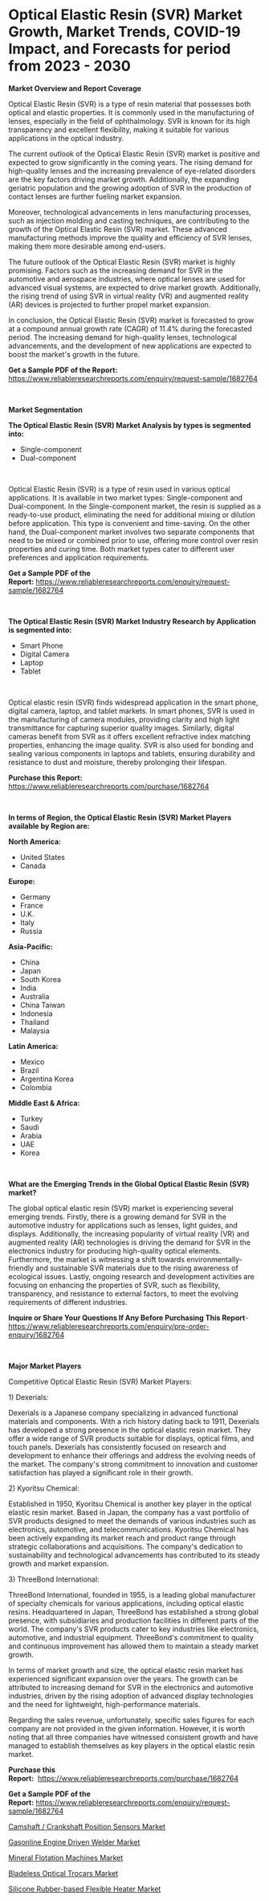 <p><h1>Optical Elastic Resin (SVR) Market Growth, Market Trends, COVID-19 Impact, and Forecasts for period from 2023 - 2030</h1></p><p><strong>Market Overview and Report Coverage</strong></p>
<p><p>Optical Elastic Resin (SVR) is a type of resin material that possesses both optical and elastic properties. It is commonly used in the manufacturing of lenses, especially in the field of ophthalmology. SVR is known for its high transparency and excellent flexibility, making it suitable for various applications in the optical industry.</p><p>The current outlook of the Optical Elastic Resin (SVR) market is positive and expected to grow significantly in the coming years. The rising demand for high-quality lenses and the increasing prevalence of eye-related disorders are the key factors driving market growth. Additionally, the expanding geriatric population and the growing adoption of SVR in the production of contact lenses are further fueling market expansion.</p><p>Moreover, technological advancements in lens manufacturing processes, such as injection molding and casting techniques, are contributing to the growth of the Optical Elastic Resin (SVR) market. These advanced manufacturing methods improve the quality and efficiency of SVR lenses, making them more desirable among end-users.</p><p>The future outlook of the Optical Elastic Resin (SVR) market is highly promising. Factors such as the increasing demand for SVR in the automotive and aerospace industries, where optical lenses are used for advanced visual systems, are expected to drive market growth. Additionally, the rising trend of using SVR in virtual reality (VR) and augmented reality (AR) devices is projected to further propel market expansion.</p><p>In conclusion, the Optical Elastic Resin (SVR) market is forecasted to grow at a compound annual growth rate (CAGR) of 11.4% during the forecasted period. The increasing demand for high-quality lenses, technological advancements, and the development of new applications are expected to boost the market's growth in the future.</p></p>
<p><strong>Get a Sample PDF of the Report:</strong> <a href="https://www.reliableresearchreports.com/enquiry/request-sample/1682764">https://www.reliableresearchreports.com/enquiry/request-sample/1682764</a></p>
<p>&nbsp;</p>
<p><strong>Market Segmentation</strong></p>
<p><strong>The Optical Elastic Resin (SVR) Market Analysis by types is segmented into:</strong></p>
<p><ul><li>Single-component</li><li>Dual-component</li></ul></p>
<p>&nbsp;</p>
<p><p>Optical Elastic Resin (SVR) is a type of resin used in various optical applications. It is available in two market types: Single-component and Dual-component. In the Single-component market, the resin is supplied as a ready-to-use product, eliminating the need for additional mixing or dilution before application. This type is convenient and time-saving. On the other hand, the Dual-component market involves two separate components that need to be mixed or combined prior to use, offering more control over resin properties and curing time. Both market types cater to different user preferences and application requirements.</p></p>
<p><strong>Get a Sample PDF of the Report:</strong>&nbsp;<a href="https://www.reliableresearchreports.com/enquiry/request-sample/1682764">https://www.reliableresearchreports.com/enquiry/request-sample/1682764</a></p>
<p>&nbsp;</p>
<p><strong>The Optical Elastic Resin (SVR) Market Industry Research by Application is segmented into:</strong></p>
<p><ul><li>Smart Phone</li><li>Digital Camera</li><li>Laptop</li><li>Tablet</li></ul></p>
<p>&nbsp;</p>
<p><p>Optical elastic resin (SVR) finds widespread application in the smart phone, digital camera, laptop, and tablet markets. In smart phones, SVR is used in the manufacturing of camera modules, providing clarity and high light transmittance for capturing superior quality images. Similarly, digital cameras benefit from SVR as it offers excellent refractive index matching properties, enhancing the image quality. SVR is also used for bonding and sealing various components in laptops and tablets, ensuring durability and resistance to dust and moisture, thereby prolonging their lifespan.</p></p>
<p><strong>Purchase this Report:</strong>&nbsp; <a href="https://www.reliableresearchreports.com/purchase/1682764">https://www.reliableresearchreports.com/purchase/1682764</a></p>
<p>&nbsp;</p>
<p><strong>In terms of Region, the Optical Elastic Resin (SVR) Market Players available by Region are:</strong></p>
<p>
    <p> <strong> North America: </strong>
        <ul>
            <li>United States</li>
            <li>Canada</li>
        </ul>
        </p> 
    <p> <strong> Europe: </strong>
        <ul>
            <li>Germany</li>
            <li>France</li>
            <li>U.K.</li>
            <li>Italy</li>
            <li>Russia</li>
        </ul>
        </p> 
    <p> <strong> Asia-Pacific: </strong>
        <ul>
            <li>China</li>
            <li>Japan</li>
            <li>South Korea</li>
            <li>India</li>
            <li>Australia</li>
            <li>China Taiwan</li>
            <li>Indonesia</li>
            <li>Thailand</li>
            <li>Malaysia</li>
        </ul>
        </p> 
    <p> <strong> Latin America: </strong>
        <ul>
            <li>Mexico</li>
            <li>Brazil</li>
            <li>Argentina Korea</li>
            <li>Colombia</li>
        </ul>
        </p> 
    <p> <strong> Middle East & Africa: </strong>
        <ul>
            <li>Turkey</li>
            <li>Saudi</li>
            <li>Arabia</li>
            <li>UAE</li>
            <li>Korea</li>
        </ul>
    </p>
    </p>
<p>&nbsp;</p>
<p><strong>What are the Emerging Trends in the Global Optical Elastic Resin (SVR) market?</strong></p>
<p><p>The global optical elastic resin (SVR) market is experiencing several emerging trends. Firstly, there is a growing demand for SVR in the automotive industry for applications such as lenses, light guides, and displays. Additionally, the increasing popularity of virtual reality (VR) and augmented reality (AR) technologies is driving the demand for SVR in the electronics industry for producing high-quality optical elements. Furthermore, the market is witnessing a shift towards environmentally-friendly and sustainable SVR materials due to the rising awareness of ecological issues. Lastly, ongoing research and development activities are focusing on enhancing the properties of SVR, such as flexibility, transparency, and resistance to external factors, to meet the evolving requirements of different industries.</p></p>
<p><strong>Inquire or Share Your Questions If Any Before Purchasing This Report</strong>- <a href="https://www.reliableresearchreports.com/enquiry/pre-order-enquiry/1682764">https://www.reliableresearchreports.com/enquiry/pre-order-enquiry/1682764</a></p>
<p>&nbsp;</p>
<p><strong>Major Market Players</strong></p>
<p><p>Competitive Optical Elastic Resin (SVR) Market Players:</p><p>1) Dexerials:</p><p>Dexerials is a Japanese company specializing in advanced functional materials and components. With a rich history dating back to 1911, Dexerials has developed a strong presence in the optical elastic resin market. They offer a wide range of SVR products suitable for displays, optical films, and touch panels. Dexerials has consistently focused on research and development to enhance their offerings and address the evolving needs of the market. The company's strong commitment to innovation and customer satisfaction has played a significant role in their growth.</p><p>2) Kyoritsu Chemical:</p><p>Established in 1950, Kyoritsu Chemical is another key player in the optical elastic resin market. Based in Japan, the company has a vast portfolio of SVR products designed to meet the demands of various industries such as electronics, automotive, and telecommunications. Kyoritsu Chemical has been actively expanding its market reach and product range through strategic collaborations and acquisitions. The company's dedication to sustainability and technological advancements has contributed to its steady growth and market expansion.</p><p>3) ThreeBond International:</p><p>ThreeBond International, founded in 1955, is a leading global manufacturer of specialty chemicals for various applications, including optical elastic resins. Headquartered in Japan, ThreeBond has established a strong global presence, with subsidiaries and production facilities in different parts of the world. The company's SVR products cater to key industries like electronics, automotive, and industrial equipment. ThreeBond's commitment to quality and continuous improvement has allowed them to maintain a steady market growth.</p><p>In terms of market growth and size, the optical elastic resin market has experienced significant expansion over the years. The growth can be attributed to increasing demand for SVR in the electronics and automotive industries, driven by the rising adoption of advanced display technologies and the need for lightweight, high-performance materials.</p><p>Regarding the sales revenue, unfortunately, specific sales figures for each company are not provided in the given information. However, it is worth noting that all three companies have witnessed consistent growth and have managed to establish themselves as key players in the optical elastic resin market.</p></p>
<p><strong>Purchase this Report:</strong>&nbsp;&nbsp;<a href="https://www.reliableresearchreports.com/purchase/1682764">https://www.reliableresearchreports.com/purchase/1682764</a></p>
<p></p>
<p><strong>Get a Sample PDF of the Report:</strong>&nbsp;<a href="https://www.reliableresearchreports.com/enquiry/request-sample/1682764">https://www.reliableresearchreports.com/enquiry/request-sample/1682764</a></p>
<p><p><a href="https://github.com/mahnoor2003/Market-Research-Report-List-1/blob/main/camshaft-crankshaft-position-sensors-market.md">Camshaft / Crankshaft Position Sensors Market</a></p><p><a href="https://medium.com/@birdielynch645/gasonline-engine-driven-welder-market-analysis-its-cagr-market-segmentation-and-global-industry-e5ba7fe6b2f9">Gasonline Engine Driven Welder Market</a></p><p><a href="https://www.linkedin.com/pulse/mineral-flotation-machines-market-research-report-unlocks/">Mineral Flotation Machines Market</a></p><p><a href="https://www.linkedin.com/pulse/bladeless-optical-trocars-market-size-share-amp-trends/">Bladeless Optical Trocars Market</a></p><p><a href="https://medium.com/@royalhoeger626/silicone-rubber-based-flexible-heater-market-focuses-on-market-share-size-and-projected-forecast-3d72673b53f2">Silicone Rubber-based Flexible Heater Market</a></p></p>